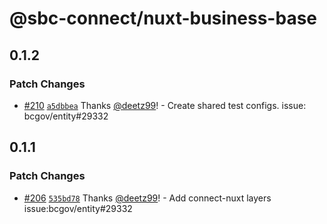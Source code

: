 # @sbc-connect/nuxt-business-base

## 0.1.2

### Patch Changes

- [#210](https://github.com/bcgov/business-ui/pull/210) [`a5dbbea`](https://github.com/bcgov/business-ui/commit/a5dbbea55377822027a3246837e2765ace0d6e0a) Thanks [@deetz99](https://github.com/deetz99)! - Create shared test configs. issue: bcgov/entity#29332

## 0.1.1

### Patch Changes

- [#206](https://github.com/bcgov/business-ui/pull/206) [`535bd78`](https://github.com/bcgov/business-ui/commit/535bd780e4b2129497fada000a2b72769ede5320) Thanks [@deetz99](https://github.com/deetz99)! - Add connect-nuxt layers issue:bcgov/entity#29332
